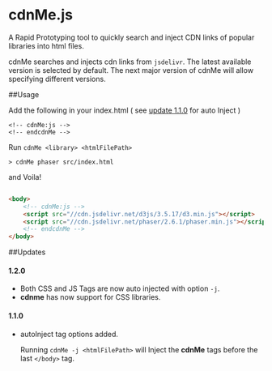 # cdnMe.js
A Rapid Prototyping tool to quickly search and inject CDN links of popular libraries into html files.

cdnMe searches and injects cdn links from `jsdelivr`. The latest available version is selected by default. The next major version of cdnMe will allow specifying different versions.


##Usage

Add the following in your index.html ( see [update 1.1.0](#110) for auto Inject )
```
<!-- cdnMe:js -->
<!-- endcdnMe -->
```

Run `cdnMe <library> <htmlFilePath>`
```shell
> cdnMe phaser src/index.html
```

and Voila!

```html

<body>
    <!-- cdnMe:js -->
    <script src="//cdn.jsdelivr.net/d3js/3.5.17/d3.min.js"></script>
    <script src="//cdn.jsdelivr.net/phaser/2.6.1/phaser.min.js"></script>
    <!-- endcdnMe -->
</body>
```


##Updates
#### 1.2.0
* Both CSS and JS Tags are now auto injected with option `-j`.
* **cdnme** has now support for CSS libraries.

#### 1.1.0
* autoInject tag options added.

    Running `cdnMe -j <htmlFilePath>` will Inject the **cdnMe** tags before the last `</body>` tag.


